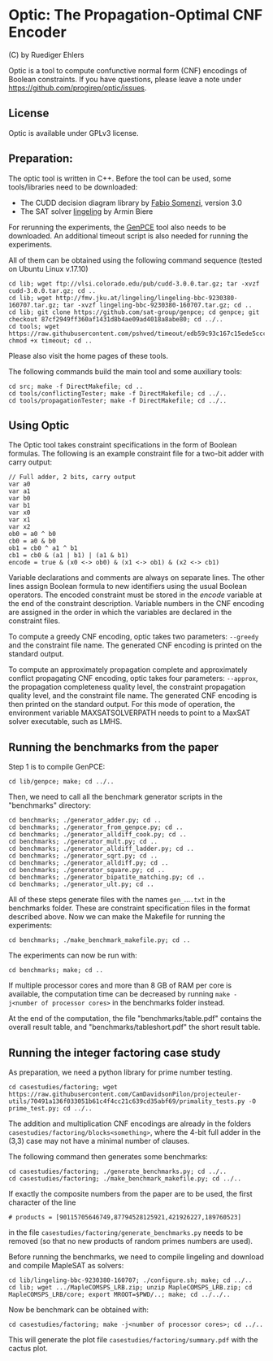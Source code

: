 Optic: The Propagation-Optimal CNF Encoder
===========================================================================
(C) by Ruediger Ehlers

Optic is a tool to compute confunctive normal form (CNF) encodings of Boolean constraints. If you have questions, please leave a note under https://github.com/progirep/optic/issues.

License
-------

Optic is available under GPLv3 license.

Preparation:
------------

The optic tool is written in C++. Before the tool can be used, some tools/libraries need to be downloaded:

- The CUDD decision diagram library by [Fabio Somenzi](http://vlsi.colorado.edu/~fabio/), version 3.0
- The SAT solver [lingeling](http://fmv.jku.at/lingeling/) by Armin Biere

For rerunning the experiments, the [GenPCE](https://github.com/sat-group/genpce) tool also needs to be downloaded. An additional timeout script is also needed for running the experiments.

All of them can be obtained using the following command sequence (tested on Ubuntu Linux v.17.10)

    cd lib; wget ftp://vlsi.colorado.edu/pub/cudd-3.0.0.tar.gz; tar -xvzf cudd-3.0.0.tar.gz; cd ..
    cd lib; wget http://fmv.jku.at/lingeling/lingeling-bbc-9230380-160707.tar.gz; tar -xvzf lingeling-bbc-9230380-160707.tar.gz; cd ..
    cd lib; git clone https://github.com/sat-group/genpce; cd genpce; git checkout 87cf2949ff360af1431d8b4ae09ad4018a8abe80; cd ../..
    cd tools; wget https://raw.githubusercontent.com/pshved/timeout/edb59c93c167c15ede5ccc2795e1abee25ebf9b4/timeout; chmod +x timeout; cd ..

Please also visit the home pages of these tools.

The following commands build the main tool and some auxiliary tools:
    
    cd src; make -f DirectMakefile; cd ..
    cd tools/conflictingTester; make -f DirectMakefile; cd ../..
    cd tools/propagationTester; make -f DirectMakefile; cd ../..


Using Optic
--------------------------

The Optic tool takes constraint specifications in the form of Boolean formulas. The following is an example constraint file for a two-bit adder with carry output:

    // Full adder, 2 bits, carry output
    var a0
    var a1
    var b0
    var b1
    var x0
    var x1
    var x2
    ob0 = a0 ^ b0
    cb0 = a0 & b0
    ob1 = cb0 ^ a1 ^ b1
    cb1 = cb0 & (a1 | b1) | (a1 & b1)
    encode = true & (x0 <-> ob0) & (x1 <-> ob1) & (x2 <-> cb1)

Variable declarations and comments are always on separate lines. The other lines assign Boolean formula to new identifiers using the usual Boolean operators. The encoded constraint must be stored in the _encode_ variable at the end of the constraint description. Variable numbers in the CNF encoding are assigned in the order in which the variables are declared in the constraint files.

To compute a greedy CNF encoding, optic takes two parameters: `--greedy` and the constraint file name. The generated CNF encoding is printed on the standard output.

To compute an approximately propagation complete and approximately conflict propagating CNF encoding, optic takes four parameters: `--approx`, the propagation completeness quality level, the constraint propagation quality level, and the constraint file name. The generated CNF encoding is then printed on the standard output. For this mode of operation, the environment variable MAXSATSOLVERPATH needs to point to a MaxSAT solver executable, such as LMHS.


Running the benchmarks from the paper
-------------------------------------

Step 1 is to compile GenPCE:

    cd lib/genpce; make; cd ../..
    
Then, we need to call all the benchmark generator scripts in the "benchmarks" directory:

    cd benchmarks; ./generator_adder.py; cd ..
    cd benchmarks; ./generator_from_genpce.py; cd ..
    cd benchmarks; ./generator_alldiff_cook.py; cd ..
    cd benchmarks; ./generator_mult.py; cd ..
    cd benchmarks; ./generator_alldiff_ladder.py; cd ..
    cd benchmarks; ./generator_sqrt.py; cd ..
    cd benchmarks; ./generator_alldiff.py; cd ..
    cd benchmarks; ./generator_square.py; cd ..
    cd benchmarks; ./generator_bipatite_matching.py; cd ..
    cd benchmarks; ./generator_ult.py; cd ..

All of these steps generate files with the names `gen_`...`.txt` in the benchmarks folder. These are constraint specification files in the format described above. Now we can make the Makefile for running the experiments:

    cd benchmarks; ./make_benchmark_makefile.py; cd ..
    
The experiments can now be run with:
    
    cd benchmarks; make; cd ..
    
If multiple processor cores and more than 8 GB of RAM per core is available, the computation time can be decreased by running `make -j<number of processor cores>` in the benchmarks folder instead. 

At the end of the computation, the file "benchmarks/table.pdf" contains the overall result table, and "benchmarks/tableshort.pdf" the short result table.


Running the integer factoring case study
----------------------------------------

As preparation, we need a python library for prime number testing.

    cd casestudies/factoring; wget https://raw.githubusercontent.com/CamDavidsonPilon/projecteuler-utils/70491a136f033051b61c4f4cc21c639cd35abf69/primality_tests.py -O prime_test.py; cd ../..

The addition and multiplication CNF encodings are already in the folders `casestudies/factoring/blocks<something>`, where the 4-bit full adder in the (3,3) case may not have a minimal number of clauses.
    
The following command then generates some benchmarks:

    cd casestudies/factoring; ./generate_benchmarks.py; cd ../..
    cd casestudies/factoring; ./make_benchmark_makefile.py; cd ../..
    
If exactly the composite numbers from the paper are to be used, the first character of the line

    # products = [90115705646749,87794528125921,421926227,189760523]

in the file `casestudies/factoring/generate_benchmarks.py` needs to be removed (so that no new products of random primes numbers are used).

Before running the benchmarks, we need to compile lingeling and download and compile MapleSAT as solvers:

    cd lib/lingeling-bbc-9230380-160707; ./configure.sh; make; cd ../..
    cd lib; wget .../MapleCOMSPS_LRB.zip; unzip MapleCOMSPS_LRB.zip; cd MapleCOMSPS_LRB/core; export MROOT=$PWD/..; make; cd ../../..
    
Now be benchmark can be obtained with:
    
    cd casestudies/factoring; make -j<number of processor cores>; cd ../..

This will generate the plot file `casestudies/factoring/summary.pdf` with the cactus plot.
